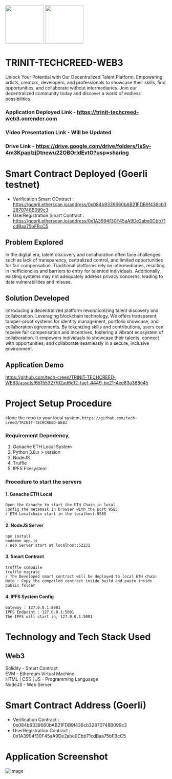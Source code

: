 
  <image width=120px src="https://github.com/tech-creed/TRINIT-TECHCREED-WEB3/assets/65155327/1734e142-4307-44c0-9ffd-0b6a7c3c1d5e"></image>
<image width=120px src="https://github.com/tech-creed/TRINIT-TECHCREED-WEB3/assets/65155327/70f0e1f5-f950-4e3c-9fee-dfb66198cd05"></image>

# TRINIT-TECHCREED-WEB3
Unlock Your Potential with Our Decentralized Talent Platform. Empowering artists, creators, developers, and professionals to showcase their skills, find opportunities, and collaborate without intermediaries. Join our decentralized community today and discover a world of endless possibilities.

### Application Deployed Link - https://trinit-techcreed-web3.onrender.com
### Video Presentation Link - Will be Updated
### Drive Link - https://drive.google.com/drive/folders/1xSy-4m3KpaplzjDtnewu22OBOrldEvtO?usp=sharing

# Smart Contract Deployed (Goerli testnet)
- Verification Smart COntract : https://goerli.etherscan.io/address/0x084b9339660bAB21FDB9f436cb32870748B099c3
- UserRegistration Smart Contract : https://goerli.etherscan.io/address/0x1A3994f30F45aA9De2abe0Cbb71cdBaa75bFBcC5

## Problem Explored
In the digital era, talent discovery and collaboration often face challenges such as lack of transparency, centralized control, and limited opportunities for fair compensation. Traditional platforms rely on intermediaries, resulting in inefficiencies and barriers to entry for talented individuals. Additionally, existing systems may not adequately address privacy concerns, leading to data vulnerabilities and misuse.

## Solution Developed
Introducing a decentralized platform revolutionizing talent discovery and collaboration. Leveraging blockchain technology, We offers transparent, tamper-proof systems for identity management, portfolio showcase, and collaboration agreements. By tokenizing skills and contributions, users can receive fair compensation and incentives, fostering a vibrant ecosystem of collaboration. It empowers individuals to showcase their talents, connect with opportunities, and collaborate seamlessly in a secure, inclusive environment.

## Application Demo
https://github.com/tech-creed/TRINIT-TECHCREED-WEB3/assets/65155327/02ad6e12-faef-4449-be21-4ee83a388e45


# Project Setup Procedure
clone the repo to your local system,
```https://github.com/tech-creed/TRINIT-TECHCREED-WEB3``` <br>
### Requirement Depedency,
1. Ganache ETH Local System
2. Python 3.8.x > version
3. NodeJS
4. Truffle
5. IPFS Filesystem

### Procedure to start the servers
#### 1. Ganache ETH Local
```
Open the Ganache to start the ETH Chain in local
Config the metamask in browser with the port 9585
/ ETH Localchain start in the localhost:9585
```
#### 2. NodeJS Server
```
npm install
nodemon app.js
/ Web Server start at localhost:52231
```
#### 3. Smart Contract
```
truffle compaile
truffle migrate
/ The Developed smart contract will be deployed to local ETH chain
Note : Copy the compailed contract inside build and paste inside public folder
```
#### 4. IPFS System Config
```
Gateway : 127.0.0.1:8081
IPFS Endpoint : 127.0.0.1:5001
The IPFS will start in, 127.0.0.1:5001
```

# Technology and Tech Stack Used
## Web3
Solidity - Smart Contract <br>
EVM - Ethereum Virtual Machine <br>
HTML | CSS | JS - Programming Languasge <br>
NodeJS - Web Server <br>

# Smart Contract Address (Goerli)
- Verification Contract : 0x084b9339660bAB21FDB9f436cb32870748B099c3
- UserRegistration Contract : 0x1A3994f30F45aA9De2abe0Cbb71cdBaa75bFBcC5

# Application Screenshot
![image](https://github.com/tech-creed/TRINIT-TECHCREED-WEB3/assets/65155327/ba68af8f-5ac7-476d-a18a-279b5bc05943)
